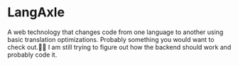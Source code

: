 # LangAxle
A  web technology that changes code from one language to another using basic translation optimizations. Probably something you would want to check out.💯💯
I am still trying to figure out how the backend should work and probably code it.
